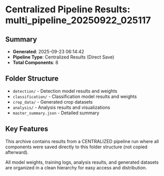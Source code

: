 # Centralized Pipeline Results: multi_pipeline_20250922_025117

## Summary
- **Generated**: 2025-09-23 06:14:42
- **Pipeline Type**: Centralized Results (Direct Save)
- **Total Components**: 8

## Folder Structure
- `detection/` - Detection model results and weights
- `classification/` - Classification model results and weights
- `crop_data/` - Generated crop datasets
- `analysis/` - Analysis results and visualizations
- `master_summary.json` - Detailed summary

## Key Features
This archive contains results from a CENTRALIZED pipeline run where all components
were saved directly to this folder structure (not copied afterward).

All model weights, training logs, analysis results, and generated datasets are
organized in a clean hierarchy for easy access and distribution.
